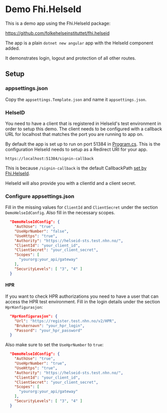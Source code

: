 # Demo Fhi.HelseId

This is a demo app using the Fhi.HelseId package:

https://github.com/folkehelseinstituttet/fhi.helseid

The app is a plain `dotnet new angular` app with the HelseId component added.

It demonstrates login, logout and protection of all other routes.

## Setup

### appsettings.json
Copy the `appsettings.Template.json` and name it `appsettings.json`.

### HelseID
You need to have a client that is registered in HelseId's test environment in order to setup this demo.
The client needs to be configured with a callback URL for localhost that matches the port you are running to app on.

By default the app is set up to run on port 51384 in [Program.cs](https://github.com/folkehelseinstituttet/fhi.helseid.demo/blob/master/Program.cs).
This is the configuration HelseId needs to setup as a Redirect URI for your app.

```
https://localhost:51384/signin-callback
```

This is because `/signin-callback` is the default CallbackPath [set by Fhi.HelseId](https://github.com/folkehelseinstituttet/fhi.helseid/blob/7e67dc39b942d294d407907b323544789a4eec50/Fhi.HelseId/Web/ExtensionMethods/HelseIdExtensions.cs).

HelseId will also provide you with a clientId and a client secret.

### Configure appsettings.json
Fill in the missing values for `ClientId` and `ClientSecret` under the section `DemoHelseIdConfig`.
Also fill in the necessary scopes.

```json
  "DemoHelseIdConfig": {
    "AuthUse": "true",
    "UseHprNumber": "false",
    "UseHttps": "true",
    "Authority": "https://helseid-sts.test.nhn.no/",
    "ClientId": "your_client_id",
    "ClientSecret": "your_client_secret",
    "Scopes": [
      "yourorg:your_api/gateway"
    ],
    "SecurityLevels": [ "3", "4" ]
  }
```

#### HPR
If you want to check HPR authorizations you need to have a user that can access the HPR test environment.
Fill in the login details under the section `HprKonfigurasjon`:

```json
  "HprKonfigurasjon": {
    "Url": "https://register.test.nhn.no/v2/HPR",
    "Brukernavn": "your_hpr_login",
    "Passord": "your_hpr_password"
  }
```

Also make sure to set the `UseHprNumber` to `true`:
```json
  "DemoHelseIdConfig": {
    "AuthUse": "true",
    "UseHprNumber": "true",
    "UseHttps": "true",
    "Authority": "https://helseid-sts.test.nhn.no/",
    "ClientId": "your_client_id",
    "ClientSecret": "your_client_secret",
    "Scopes": [
      "yourorg:your_api/gateway"
    ],
    "SecurityLevels": [ "3", "4" ]
  }
```